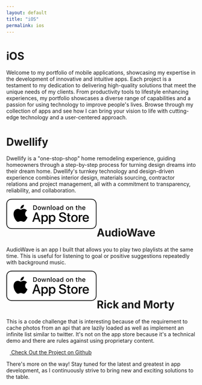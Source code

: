 ```yaml
---
layout: default
title: "iOS"
permalink: ios
---
```

# iOS

Welcome to my portfolio of mobile applications, showcasing my expertise in the development of innovative and intuitive apps. Each project is a testament to my dedication to delivering high-quality solutions that meet the unique needs of my clients. From productivity tools to lifestyle enhancing experiences, my portfolio showcases a diverse range of capabilities and a passion for using technology to improve people's lives. Browse through my collection of apps and see how I can bring your vision to life with cutting-edge technology and a user-centered approach.


# Dwellify

Dwellify is a "one-stop-shop" home remodeling experience, guiding homeowners through a step-by-step process for turning design dreams into their dream home. Dwellify's turnkey technology and design-driven experience combines interior design, materials sourcing, contractor relations and project management, all with a commitment to transparency, reliability, and collaboration.

<a href="https://apps.apple.com/us/app/dwellify/id1624547054" target="_blank" >
	<img class="appStore" src="public/App_Store_Badge_US.svg" style="float: left; display: inline-block;">
</a>

<br>  <!--not ideal-->
<br>  <!--not ideal-->

# AudioWave

AudioWave is an app I built that allows you to play two playlists at the same time. This is useful for listening to goal or positive suggestions repeatedly with background music.

<!-- "AudioWave, is an innovative app that lets you play your voice notes with background music. Whether you're recording a new idea, jotting down a grocery list, or simply want to add some extra flair to your daily musings, VoiceBeat has got you covered. Choose from a wide selection of background tracks or use your own music, and listen to your voice notes come to life. With its simple and intuitive interface, VoiceBeat is the perfect companion for anyone who wants to add a musical touch to their voice notes."
</p> -->

<!-- <a href="https://apps.apple.com/ca/app/audiowave/id1658347047">Check out AudioWave on the AppStore</a> -->

<a href="https://apps.apple.com/ca/app/audiowave/id1658347047" target="_blank">
	<img class="appStore" src="public/App_Store_Badge_US.svg" style="float: left; display: inline-block;">
</a>

<br>  <!--not ideal-->
<br>  <!--not ideal-->

# Rick and Morty

This is a code challenge that is interesting because of the requirement to cache photos from an api that are lazily loaded as well as implement an infinite list similar to twitter. 
It's not on the app store because it's a technical demo and there are rules against using proprietary content.

<a href="https://github.com/sphericalwave/rickandmorty" target="_blank">
	<i class="fab fa-github" style="display: inline-block; margin-right: 9px;"></i>
	Check Out the Project on Github
</a>


There's more on the way! Stay tuned for the latest and greatest in app development, as I continuously strive to bring new and exciting solutions to the table.
